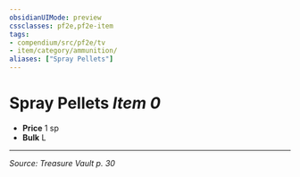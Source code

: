 ```yaml
---
obsidianUIMode: preview
cssclasses: pf2e,pf2e-item
tags:
- compendium/src/pf2e/tv
- item/category/ammunition/
aliases: ["Spray Pellets"]
---
```

# Spray Pellets *Item 0*  

- **Price** 1 sp
- **Bulk** L




---
*Source: Treasure Vault p. 30*
